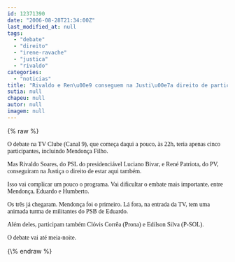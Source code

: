 ```yaml
---
id: 12371390
date: "2006-08-28T21:34:00Z"
last_modified_at: null
tags:
  - "debate"
  - "direito"
  - "irene-ravache"
  - "justica"
  - "rivaldo"
categories:
  - "noticias"
title: "Rivaldo e Ren\u00e9 conseguem na Justi\u00e7a direito de participar do debate"
sutia: null
chapeu: null
autor: null
imagem: null
---
```

{\% raw %}
<p><P><FONT face=Verdana>O debate na TV Clube (Canal 9), que começa daqui a pouco, às 22h, teria apenas cinco participantes, incluindo Mendonça Filho.</FONT></P></p>
<p><P><FONT face=Verdana>Mas Rivaldo Soares, do PSL do presidenciável Luciano Bivar, e René Patriota, do PV, conseguiram na Justiça o direito de estar aqui também.</FONT></P></p>
<p><P><FONT face=Verdana>Isso vai complicar um pouco o programa. Vai dificultar o embate mais importante, entre Mendonça, Eduardo e Humberto.</FONT></P></p>
<p><P><FONT face=Verdana>Os três já chegaram. Mendonça foi o primeiro. Lá fora, na entrada da TV, tem uma animada turma de militantes do PSB de Eduardo.</FONT></P></p>
<p><P><FONT face=Verdana>Além deles, participam também Clóvis Corrêa (Prona) e Edilson Silva (P-SOL).</FONT></P></p>
<p><P><FONT face=Verdana>O debate vai até meia-noite.</FONT></P> </p>
{\% endraw %}